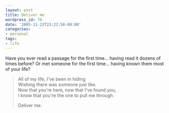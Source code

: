 ```yaml
---
layout: post
title: Deliver me
wordpress_id: 76
date: '2005-11-22T23:22:58-08:00'
categories:
- personal
tags:
- life
---
```

Have you ever read a passage for the first time... having read it dozens of times before?  Or met someone for the first
time... having known them most of your life?

> All of my life, I've been in hiding  
> Wishing there was someone just like.  
> Now that you're here, now that I've found you,  
> I know that you're the one to pull me through.  
>
> Deliver me.
